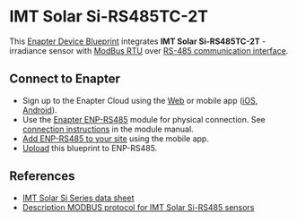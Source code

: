 # IMT Solar Si-RS485TC-2T

This [Enapter Device Blueprint](https://go.enapter.com/marketplace-readme) integrates **IMT Solar Si-RS485TC-2T** - irradiance sensor with [ModBus RTU](https://go.enapter.com/developers-enapter-modbus) over [RS-485 communication interface](https://go.enapter.com/developers-enapter-rs485).

## Connect to Enapter

- Sign up to the Enapter Cloud using the [Web](https://cloud.enapter.com/) or mobile app ([iOS](https://apps.apple.com/app/id1388329910), [Android](https://play.google.com/store/apps/details?id=com.enapter&hl=en)).
- Use the [Enapter ENP-RS485](https://go.enapter.com/handbook-enp-rs485) module for physical connection. See [connection instructions](https://go.enapter.com/handbook-enp-rs485-conn) in the module manual.
- [Add ENP-RS485 to your site](https://go.enapter.com/handbook-mobile-app) using the mobile app.
- [Upload](https://go.enapter.com/developers-upload-blueprint) this blueprint to ENP-RS485.

## References

- [IMT Solar Si Series data sheet](https://go.enapter.com/imt-solar-si-datasheet)
- [Description MODBUS protocol for IMT Solar Si-RS485 sensors](https://go.enapter.com/imt-solar-si-modbus)
